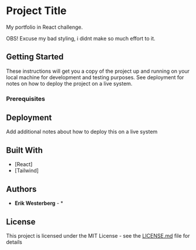 # Project Title

My portfolio in React challenge.

OBS! Excuse my bad styling, i didnt make so much effort to it.
## Getting Started

These instructions will get you a copy of the project up and running on your local machine for development and testing purposes. See deployment for notes on how to deploy the project on a live system.

### Prerequisites




## Deployment

Add additional notes about how to deploy this on a live system

## Built With

* [React]
* [Tailwind]


## Authors

* **Erik Westerberg** - *



## License

This project is licensed under the MIT License - see the [LICENSE.md](LICENSE.md) file for details






